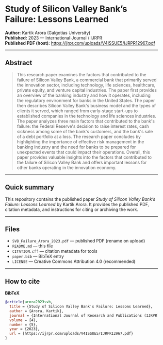 # Study of Silicon Valley Bank’s Failure: Lessons Learned

**Author:** Kartik Arora (Galgotias University)  
**Published:** 2023 — International Journal / IJRPR  
**Published PDF (host):** https://ijrpr.com/uploads/V4ISSUE5/IJRPR12967.pdf

---

## Abstract
> This research paper examines the factors that contributed to the failure of Silicon Valley Bank, a commercial bank that primarily served the innovation sector, including technology, life sciences, healthcare, private equity, and venture capital industries. The paper first provides an overview of the banking industry and how it operates, including the regulatory environment for banks in the United States. The paper then describes Silicon Valley Bank's business model and the types of clients it served, which ranged from early-stage start-ups to established companies in the technology and life sciences industries. The paper analyzes three main factors that contributed to the bank's failure: the Federal Reserve's decision to raise interest rates, cash sickness among some of the bank's customers, and the bank's sale of a debt portfolio at a loss. The research paper concludes by highlighting the importance of effective risk management in the banking industry and the need for banks to be prepared for unexpected events that could impact their operations. Overall, this paper provides valuable insights into the factors that contributed to the failure of Silicon Valley Bank and offers important lessons for other banks operating in the innovation economy.

---

## Quick summary
This repository contains the published paper *Study of Silicon Valley Bank’s Failure: Lessons Learned* by Kartik Arora. It provides the published PDF, citation metadata, and instructions for citing or archiving the work.

---

## Files
- `SVB_Failure_Arora_2023.pdf` — published PDF (rename on upload)  
- `README.md` — this file  
- `CITATION.cff` — citation metadata for tools  
- `paper.bib` — BibTeX entry  
- `LICENSE` — Creative Commons Attribution 4.0 (recommended)  

---

## How to cite
**BibTeX**
```bibtex
@article{arora2023svb,
  title = {Study of Silicon Valley Bank's Failure: Lessons Learned},
  author = {Arora, Kartik},
  journal = {International Journal of Research and Publications (IJRPR)},
  volume = {4},
  number = {5},
  year = {2023},
  url = {https://ijrpr.com/uploads/V4ISSUE5/IJRPR12967.pdf}
}
